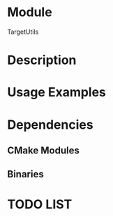 # Module

TargetUtils


# Description





# Usage Examples



# Dependencies


## CMake Modules


## Binaries



# TODO LIST

